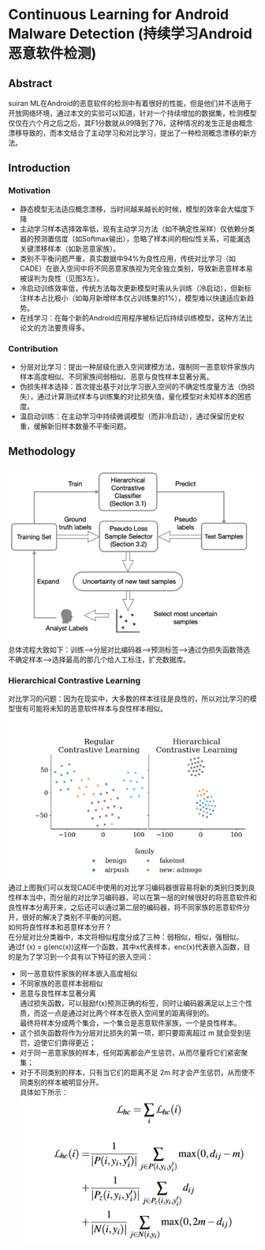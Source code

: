 # Continuous Learning for Android Malware Detection (持续学习Android恶意软件检测)
## Abstract
suiran ML在Android的恶意软件的检测中有着很好的性能，但是他们并不适用于开放网络环境，通过本文的实验可以知道，针对一个持续增加的数据集，检测模型仅仅在六个月之后之后，其F1分数就从99降到了76，这种情况的发生正是由概念漂移导致的，而本文结合了主动学习和对比学习，提出了一种检测概念漂移的新方法。  
## Introduction  
### Motivation  
- 静态模型无法适应概念漂移，当时间越来越长的时候，模型的效率会大幅度下降  
- 主动学习样本选择效率低，现有主动学习方法（如不确定性采样）仅依赖分类器的预测置信度（如Softmax输出），忽略了样本间的相似性关系，可能漏选关键漂移样本（如新恶意家族）。    
- 类别不平衡问题严重，真实数据中94%为良性应用，传统对比学习（如CADE）在嵌入空间中将不同恶意家族视为完全独立类别，导致新恶意样本易被误判为良性（见图3左）。 
- 冷启动训练效率低，传统方法每次更新模型时需从头训练（冷启动），但新标注样本占比极小（如每月新增样本仅占训练集的1%），模型难以快速适应新趋势。
- 在线学习：在每个新的Android应用程序被标记后持续训练模型，这种方法比论文的方法要贵得多。 
### Contribution    
- 分层对比学习：提出一种层级化嵌入空间建模方法，强制同一恶意软件家族内样本高度相似、不同家族间弱相似、恶意与良性样本显著分离。
- 伪损失样本选择：首次提出基于对比学习嵌入空间的不确定性度量方法（伪损失），通过计算测试样本与训练集的对比损失值，量化模型对未知样本的困惑度。
- 温启动训练：在主动学习中持续微调模型（而非冷启动），通过保留历史权重，缓解新旧样本数量不平衡问题。
## Methodology
![框架图](https://github.com/makabal/paper/blob/main/tupian/%E5%B1%8F%E5%B9%95%E6%88%AA%E5%9B%BE%202025-03-27%20193153.png?raw=true)  
总体流程大致如下：训练——>分层对比编码器——>预测标签——>通过伪损失函数筛选不确定样本——>选择最高的那几个给人工标注，扩充数据库。
### Hierarchical Contrastive Learning
对比学习的问题：因为在现实中，大多数的样本往往是良性的，所以对比学习的模型很有可能将未知的恶意软件样本与良性样本相似。
![两种对比学习的差距](https://github.com/makabal/paper/blob/main/tupian/%E5%B1%8F%E5%B9%95%E6%88%AA%E5%9B%BE%202025-03-27%20201743.png?raw=true)  
通过上图我们可以发现CADE中使用的对比学习编码器很容易将新的类别归类到良性样本当中，而分层的对比学习编码器，可以在第一层的时候很好的将恶意软件和良性样本分离开来，之后还可以通过第二层的编码器，将不同家族的恶意软件分开，很好的解决了类别不平衡的问题。    
如何将良性样本和恶意样本分开？    
在分层对比分类器中，本文将相似程度分成了三种：弱相似，相似，强相似。  
通过f (x) = g(enc(x))这样一个函数，其中x代表样本，enc(x)代表嵌入函数，目的是为了学习到一个具有以下特征的嵌入空间：
- 同一恶意软件家族的样本嵌入高度相似  
- 不同家族的恶意样本弱相似  
- 恶意与良性样本显著分离  
通过损失函数，可以鼓励f(x)预测正确的标签，同时让编码器满足以上三个性质，而这一点是通过对比两个样本在嵌入空间里的距离得到的。   
最终将样本分成两个集合，一个集合是恶意软件家族，一个是良性样本。  
- 这个损失函数将作为分层对比损失的第一项，即只要距离超过 m 就会受到惩罚，迫使它们靠得更近；  
- 对于同一恶意家族的样本，任何距离都会产生惩罚，从而尽量将它们紧密聚集；  
- 对于不同类别的样本，只有当它们的距离不足 2m 时才会产生惩罚，从而使不同类别的样本被明显分开。  
具体如下所示：  
  ![分层对比损失函数](https://github.com/makabal/paper/blob/main/tupian/%E5%B1%8F%E5%B9%95%E6%88%AA%E5%9B%BE%202025-03-27%20211344.png?raw=true)
  




